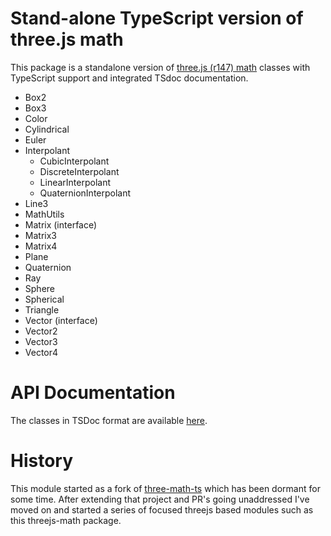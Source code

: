 # Stand-alone TypeScript version of three.js math

This package is a standalone version of [three.js (r147) math](https://threejs.org/docs/#api/en/math/Box2) classes with TypeScript support and integrated TSdoc documentation. 

* Box2
* Box3
* Color
* Cylindrical
* Euler
* Interpolant
  * CubicInterpolant
  * DiscreteInterpolant
  * LinearInterpolant
  * QuaternionInterpolant
* Line3
* MathUtils
* Matrix (interface)
* Matrix3
* Matrix4
* Plane
* Quaternion
* Ray
* Sphere
* Spherical
* Triangle
* Vector (interface)
* Vector2
* Vector3
* Vector4

# API Documentation
The classes in TSDoc format are available [here](https://ros2jsguy.github.io/threejs-math/index.html).

# History
This module started as a fork of [three-math-ts](https://github.com/chenhebing/three.math) which has been dormant for some time. After extending that project and PR's going unaddressed I've moved on and started a series of focused threejs based modules such as this threejs-math package.

